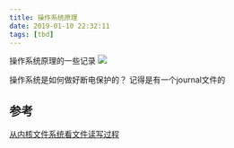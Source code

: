 ```yaml
---
title: 操作系统原理
date: 2019-01-10 22:32:11
tags: [tbd]
---
```


操作系统原理的一些记录
![](https://www.haldir66.ga/static/imgs/SouthMoravian_ZH-CN13384331455_1920x1080.jpg)
<!--more-->


操作系统是如何做好断电保护的？
记得是有一个journal文件的


## 参考
[从内核文件系统看文件读写过程](http://www.cnblogs.com/huxiao-tee/p/4657851.html)